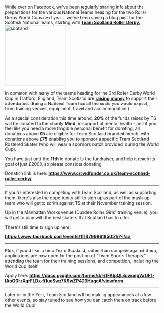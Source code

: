 <html><body><p>While over on Facebook, we've been regularly sharing info about the preparations for the various National Teams heading for the two Roller Derby World Cups next year... we've been saving a blog post for the Scottish National teams, starting with <strong><a href="https://www.facebook.com/Team-Scotland-Roller-Derby-235701999922927/">Team Scotland Roller Derby.</a></strong>

<img class=" size-full wp-image-13779 aligncenter" src="/2017/01/scotland.png" alt="scotland" width="200" height="200">

In common with many of the teams heading for the 3rd Roller Derby World Cup in Trafford, England, Team Scotland are <a href="https://www.crowdfunder.co.uk/team-scotland-roller-derby/"><strong>raising money</strong></a> to support their attendance. (Being a National Team has all the costs you would expect, from training venues, equipment, travel and accommodation.)

As a special consideration this time around, <strong>20%</strong> of the funds raised by TS will be donated to the charity <strong>Mind</strong>, in support of mental health - and if you feel like you need a more tangible personal benefit for donating, all donations above <strong>£5</strong> are eligible for Team Scotland branded merch, with donations above <strong>£75</strong> enabling you to sponsor a specific Team Scotland Rostered Skater (who will wear a sponsors patch provided, during the World Cup).

You have just until the <strong>11th</strong> to donate to the fundraiser, and help it reach its goal of just £2000, so please consider donating!

Donation link is here: <strong><a href="https://www.crowdfunder.co.uk/team-scotland-roller-derby/">https://www.crowdfunder.co.uk/team-scotland-roller-derby/</a></strong>

</p><hr>

If you're interested in competing with Team Scotland, as well as supporting them, there's also the opportunity still to sign up as part of the mash-up team who will get to scrim against TS at their November training session.

Up in the Manhattan Works venue (Dundee Roller Girls' training venue), you will get to play with the best skaters that Scotland has to offer.

There's still time to sign up here:

<strong><a href="https://www.facebook.com/events/111479986185051/?">https://www.facebook.com/events/111479986185051/?</a></strong>

<hr>

Plus, if you'd like to help Team Scotland, rather than compete against them, applications are now open for the position of "Team Sports Therapist" attending the team for their training sessions, and competition, including the World Cup itself.

Apply here: <strong><a href="https://docs.google.com/forms/d/e/1FAIpQLScwqegWr0F1-lAoO0hrXqrFLDx-fi1ueSwz7K9wZP4D3HugcA/viewform">https://docs.google.com/forms/d/e/1FAIpQLScwqegWr0F1-lAoO0hrXqrFLDx-fi1ueSwz7K9wZP4D3HugcA/viewform</a></strong>

<hr>

Later on in the Year, Team Scotland will be making appearances at a few other events, so stay tuned to see how you can catch them on track before the World Cup!</body></html>

